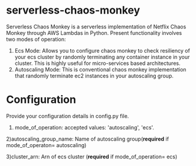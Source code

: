 # serverless-chaos-monkey
Serverless Chaos Monkey is a serverless implementation of Netflix Chaos Monkey through AWS Lambdas in Python.
Present functionality involves two modes of operation:
1) Ecs Mode: Allows you to configure chaos monkey to check resiliency of your ecs cluster by randomly terminating any container instance in your cluster. This is highly useful for micro-services based architectures.
2) Autoscaling Mode: This is conventional chaos monkey implementation that randomly terminate ec2 instances in your autoscaling group. 

# Configuration
Provide your configuration details in config.py file.
1) mode_of_operation: accepted values: 'autoscaling', 'ecs'.

2)autoscaling_group_name: Name of autoscaling group(**required** if mode_of_operaton= autoscaling)

3)cluster_arn: Arn of ecs cluster (**required** if mode_of_operation= ecs)


